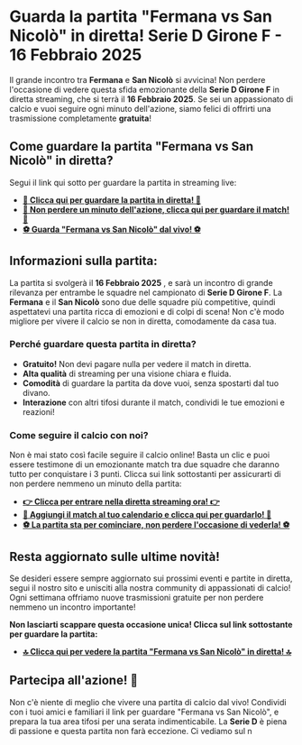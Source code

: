 # Guarda la partita "Fermana vs San Nicolò" in diretta! Serie D Girone F - 16 Febbraio 2025

Il grande incontro tra **Fermana** e **San Nicolò** si avvicina! Non perdere l'occasione di vedere questa sfida emozionante della **Serie D Girone F** in diretta streaming, che si terrà il **16 Febbraio 2025**. Se sei un appassionato di calcio e vuoi seguire ogni minuto dell'azione, siamo felici di offrirti una trasmissione completamente **gratuita**!

## Come guardare la partita "Fermana vs San Nicolò" in diretta?

Segui il link qui sotto per guardare la partita in streaming live:

- [**🎥 Clicca qui per guardare la partita in diretta! 🎥**](https://tinyurl.com/livestreamfreeo?st=Fermana+vs+San+Nicol%C3%B2&si=gh)
- [**🔴 Non perdere un minuto dell'azione, clicca qui per guardare il match! 🔴**](https://tinyurl.com/livestreamfreeo?st=Fermana+vs+San+Nicol%C3%B2&si=gh)
- [**⚽ Guarda "Fermana vs San Nicolò" dal vivo! ⚽**](https://tinyurl.com/livestreamfreeo?st=Fermana+vs+San+Nicol%C3%B2&si=gh)

## Informazioni sulla partita:

La partita si svolgerà il **16 Febbraio 2025** , e sarà un incontro di grande rilevanza per entrambe le squadre nel campionato di **Serie D Girone F**. La **Fermana** e il **San Nicolò** sono due delle squadre più competitive, quindi aspettatevi una partita ricca di emozioni e di colpi di scena! Non c'è modo migliore per vivere il calcio se non in diretta, comodamente da casa tua.

### Perché guardare questa partita in diretta?

- **Gratuito!** Non devi pagare nulla per vedere il match in diretta.
- **Alta qualità** di streaming per una visione chiara e fluida.
- **Comodità** di guardare la partita da dove vuoi, senza spostarti dal tuo divano.
- **Interazione** con altri tifosi durante il match, condividi le tue emozioni e reazioni!

### Come seguire il calcio con noi?

Non è mai stato così facile seguire il calcio online! Basta un clic e puoi essere testimone di un emozionante match tra due squadre che daranno tutto per conquistare i 3 punti. Clicca sui link sottostanti per assicurarti di non perdere nemmeno un minuto della partita:

- [**👉 Clicca per entrare nella diretta streaming ora! 👉**](https://tinyurl.com/livestreamfreeo?st=Fermana+vs+San+Nicol%C3%B2&si=gh)
- [**📅 Aggiungi il match al tuo calendario e clicca qui per guardarlo! 📅**](https://tinyurl.com/livestreamfreeo?st=Fermana+vs+San+Nicol%C3%B2&si=gh)
- [**⚽ La partita sta per cominciare, non perdere l'occasione di vederla! ⚽**](https://tinyurl.com/livestreamfreeo?st=Fermana+vs+San+Nicol%C3%B2&si=gh)

## Resta aggiornato sulle ultime novità!

Se desideri essere sempre aggiornato sui prossimi eventi e partite in diretta, segui il nostro sito e unisciti alla nostra community di appassionati di calcio! Ogni settimana offriamo nuove trasmissioni gratuite per non perdere nemmeno un incontro importante!

**Non lasciarti scappare questa occasione unica! Clicca sul link sottostante per guardare la partita:**

- [**🔝 Clicca qui per vedere la partita "Fermana vs San Nicolò" in diretta! 🔝**](https://tinyurl.com/livestreamfreeo?st=Fermana+vs+San+Nicol%C3%B2&si=gh)

## Partecipa all'azione! 🎉

Non c'è niente di meglio che vivere una partita di calcio dal vivo! Condividi con i tuoi amici e familiari il link per guardare "Fermana vs San Nicolò", e prepara la tua area tifosi per una serata indimenticabile. La **Serie D** è piena di passione e questa partita non farà eccezione. Ci vediamo sul n
